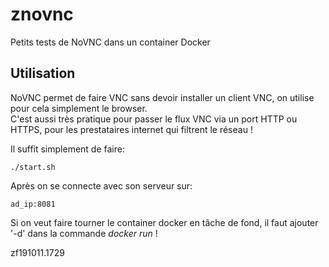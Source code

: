 # znovnc
Petits tests de NoVNC dans un container Docker

## Utilisation
NoVNC permet de faire VNC sans devoir installer un client VNC, on utilise pour cela simplement le browser.<br>
C'est aussi très pratique pour passer le flux VNC via un port HTTP ou HTTPS, pour les prestataires internet qui filtrent le réseau !<br>

Il suffit simplement de faire:
```
./start.sh
```

Après on se connecte avec son serveur sur:
```
ad_ip:8081
```

Si on veut faire tourner le container docker en tâche de fond, il faut ajouter '-d' dans la commande *docker run* !


zf191011.1729

